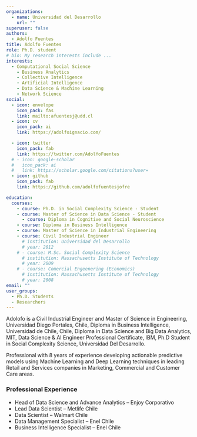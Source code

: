 ```yaml
---
organizations:
  - name: Universidad del Desarrollo
    url: ""
superuser: false
authors:
  - Adolfo Fuentes
title: Adolfo Fuentes
role: Ph.D. student
# bio: My research interests include ...
interests:
  - Computational Social Science
	- Business Analytics
	- Collective Intelligence
	- Artificial Intelligence
	- Data Science & Machine Learning
	- Network Science
social:
  - icon: envelope
    icon_pack: fas
    link: mailto:afuentesj@udd.cl
  - icon: cv
    icon_pack: ai
    link: https://adolfoignacio.com/

  - icon: twitter
    icon_pack: fab
    link: https://twitter.com/AdolfoFuentes
  # - icon: google-scholar
  #   icon_pack: ai
  #   link: https://scholar.google.com/citations?user=
  - icon: github
    icon_pack: fab
    link: https://github.com/adolfofuentesjofre

education:
  courses:
    - course: Ph.D. in Social Complexity Science - Student
    - course: Master of Science in Data Science - Student
	  - course: Diploma in Cognitive and Social Neuroscience
    - course: Diploma in Business Intelligence
    - course: Master of Science in Industrial Engineering
    - course: Civil Industrial Engineer
      # institution: Universidad del Desarrollo
      # year: 2012
    # - course: M.Sc. Social Complexity Science
      # institution: Massachusetts Institute of Technology
      # year: 2009
    # - course: Comercial Engeenering (Economics)
      # institution: Massachusetts Institute of Technology
      # year: 2008
email: ""
user_groups:
  - Ph.D. Students
  - Researchers
---
```


Adolofo is a Civil Industrial Engineer and Master of Science in Engineering, Universidad Diego Portales, Chile, Diploma in Business Intelligence, Universidad de Chile, Chile, Diploma in Data Science and Big Data Analytics, MIT, Data Science & AI Engineer Professional Certificate, IBM, Ph.D Student in Social Complexity Science, Universidad Del Desarrollo. 

Professional with 8 years of experience developing actionable predictive models using Machine Learning and Deep Learning techniques in leading Retail and Services companies in Marketing, Commercial and Customer Care areas.


### Professional Experience

- Head of Data Science and Advance Analytics – Enjoy Corporativo
- Lead Data Scientist – Metlife Chile
- Data Scientist – Walmart Chile
- Data Management Specialist – Enel Chile
- Business Intelligence Specialist – Enel Chile


